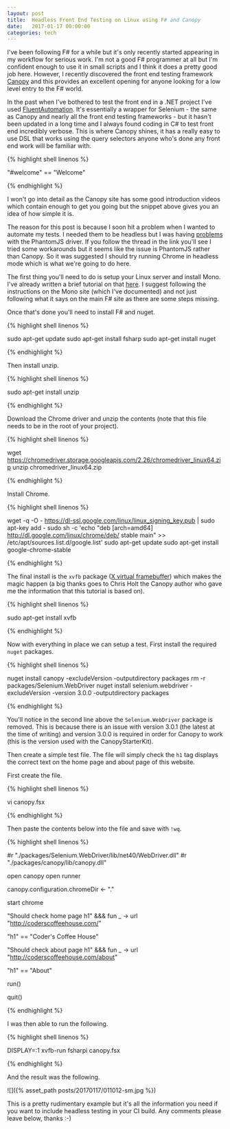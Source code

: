 ```yaml
---
layout: post
title:  Headless Front End Testing on Linux using F# and Canopy
date:   2017-01-17 00:00:00
categories: tech
---
```


I've been following F# for a while but it's only recently started appearing in my workflow for serious work. I'm not a good F# programmer at all but I'm confident enough to use it in small scripts and I think it does a pretty good job here. However, I recently discovered the front end testing framework [Canopy](http://lefthandedgoat.github.io/canopy/) and this provides an excellent opening for anyone looking for a low level entry to the F# world.

In the past when I've bothered to test the front end in a .NET project I've used [FluentAutomation](http://fluent.stirno.com/). It's essentially a wrapper for Selenium - the same as Canopy and nearly all the front end testing frameworks - but it hasn't been updated in a long time and I always found coding in C# to test front end incredibly verbose. This is where Canopy shines, it has a really easy to use DSL that works using the query selectors anyone who's done any front end work will be familiar with. 

{% highlight shell linenos %}

"#welcome" == "Welcome"

{% endhighlight %}

I won't go into detail as the Canopy site has some good introduction videos which contain enough to get you going but the snippet above gives you an idea of how simple it is.

The reason for this post is because I soon hit a problem when I wanted to automate my tests. I needed them to be headless but I was having [problems](https://github.com/lefthandedgoat/canopy/issues/320) with the PhantomJS driver. If you follow the thread in the link you'll see I tried some workarounds but it seems like the issue is PhantomJS rather than Canopy. So it was suggested I should try running Chrome in headless mode which is what we're going to do here.

The first thing you'll need to do is setup your Linux server and install Mono. I've already written a brief tutorial on that [here](/tech/2015/12/09/mono-linux-setup.html). I suggest following the instructions on the Mono site (which I've documented) and not just following what it says on the main F# site as there are some steps missing.

Once that's done you'll need to install F# and nuget.

{% highlight shell linenos %}

sudo apt-get update
sudo apt-get install fsharp
sudo apt-get install nuget

{% endhighlight %}

Then install unzip.

{% highlight shell linenos %}

sudo apt-get install unzip

{% endhighlight %}

Download the Chrome driver and unzip the contents (note that this file needs to be in the root of your project).

{% highlight shell linenos %}

wget https://chromedriver.storage.googleapis.com/2.26/chromedriver_linux64.zip
unzip chromedriver_linux64.zip

{% endhighlight %}

Install Chrome.

{% highlight shell linenos %}

wget -q -O - https://dl-ssl.google.com/linux/linux_signing_key.pub | sudo apt-key add -
sudo sh -c 'echo "deb [arch=amd64] http://dl.google.com/linux/chrome/deb/ stable main" >> /etc/apt/sources.list.d/google.list'
sudo apt-get update
sudo apt-get install google-chrome-stable

{% endhighlight %}

The final install is the ```xvfb``` package ([X virtual framebuffer](https://en.wikipedia.org/wiki/Xvfb)) which makes the magic happen (a big thanks goes to Chris Holt the Canopy author who gave me the information that this tutorial is based on).

{% highlight shell linenos %}

sudo apt-get install xvfb

{% endhighlight %}

Now with everything in place we can setup a test. First install the required ```nuget``` packages.

{% highlight shell linenos %}

nuget install canopy -excludeVersion -outputdirectory packages
rm -r packages/Selenium.WebDriver
nuget install selenium.webdriver -excludeVersion -version 3.0.0 -outputdirectory packages

{% endhighlight %}

You'll notice in the second line above the ```Selenium.WebDriver``` package is removed. This is because there is an issue with version 3.0.1 (the latest at the time of writing) and version 3.0.0 is required in order for Canopy to work (this is the version used with the CanopyStarterKit).

Then create a simple test file. The file will simply check the ```h1``` tag displays the correct text on the home page and about page of this website.

First create the file.

{% highlight shell linenos %}

vi canopy.fsx

{% endhighlight %}

Then paste the contents below into the file and save with ```!wq```.

{% highlight shell linenos %}

#r "./packages/Selenium.WebDriver/lib/net40/WebDriver.dll"
#r "./packages/canopy/lib/canopy.dll"

open canopy
open runner

canopy.configuration.chromeDir <- "."

start chrome

"Should check home page h1" &&& fun _ ->
  url "http://coderscoffeehouse.com/"

  "h1" == "Coder's Coffee House"

"Should check about page h1" &&& fun _ ->
  url "http://coderscoffeehouse.com/about"

  "h1" == "About"

run()

quit()

{% endhighlight %}

I was then able to run the following.

{% highlight shell linenos %}

DISPLAY=:1 xvfb-run fsharpi canopy.fsx

{% endhighlight %}

And the result was the following.

![]({% asset_path posts/20170117/011012-sm.jpg %})

This is a pretty rudimentary example but it's all the information you need if you want to include headless testing in your CI build. Any comments please leave below, thanks :-)